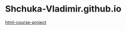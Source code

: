 # Shchuka-Vladimir.github.io

[html-course-project](https://Shchuka-Vladimir.github.io/html-course-project/)
